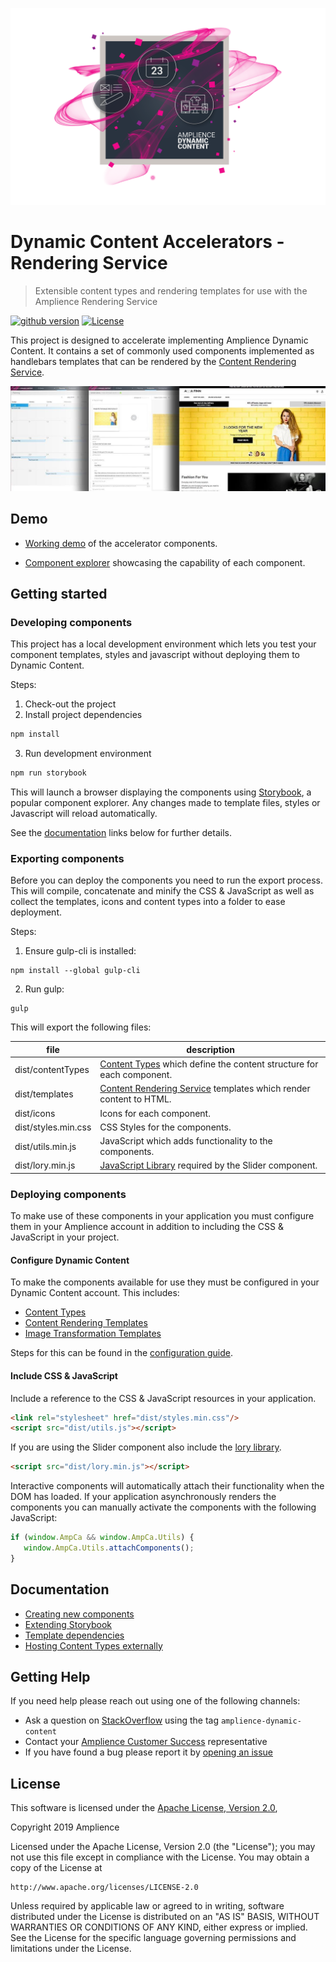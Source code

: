 [![Amplience Dynamic Content](media/header.png)](https://amplience.com/dynamic-content)

# Dynamic Content Accelerators - Rendering Service

> Extensible content types and rendering templates for use with the Amplience Rendering Service

[![github version](https://img.shields.io/github/release/amplience/dc-accelerators-content-rendering-service.svg)](https://github.com/amplience/dc-accelerators-content-rendering-service/releases/latest) [![License](https://img.shields.io/badge/License-Apache%202.0-blue.svg)](https://opensource.org/licenses/Apache-2.0)

This project is designed to accelerate implementing Amplience Dynamic Content. It contains a set of commonly used components implemented as handlebars templates that can be rendered by the [Content Rendering Service](https://docs.amplience.net/integration/contentrenderingservice.html#the-content-rendering-service).

[![Amplience Dynamic Content Accelerators](media/screenshot.jpeg)](https://amplience.com/dynamic-content)

## Demo

* [Working demo](https://dev-solutions.s3.amazonaws.com/dc-demo-site/dist/homepage/index.html?c=d8b929ee-214d-48f0-90c0-4e121ca55a6f&s=e6bdb253-db3c-4458-b5cc-0d90aa02e114) of the accelerator components.

* [Component explorer](http://dev-solutions.s3.amazonaws.com/dc-renders-wireframe/dist/index.html?c=ab78c8be-9f03-4a52-bde0-4ebde03b79a3) showcasing the capability of each component.

## Getting started

### Developing components

This project has a local development environment which lets you test your component templates, styles and javascript without deploying them to Dynamic Content.

Steps:

1. Check-out the project
2. Install project dependencies
```js
npm install
```
3. Run development environment
```js
npm run storybook
```

This will launch a browser displaying the components using [Storybook](https://storybook.js.org/), a popular component explorer. Any changes made to template files, styles or Javascript will reload automatically.

See the [documentation](#documentation) links below for further details.

### Exporting components

Before you can deploy the components you need to run the export process. This will compile, concatenate and minify the CSS & JavaScript as well as collect the templates, icons and content types into a folder to ease deployment.

Steps:

1. Ensure gulp-cli is installed:
```
npm install --global gulp-cli
```

2. Run gulp:

```
gulp
```

This will export the following files:

| file                | description                                                                                                                                                            |
|---------------------|------------------------------------------------------------------------------------------------------------------------------------------------------------------------|
| dist/contentTypes   | [Content Types](https://docs.amplience.net/integration/contenttypes.html) which define the content structure for each component.                                        |
| dist/templates      | [Content Rendering Service](https://docs.amplience.net/integration/contentrenderingservice.html#the-content-rendering-service) templates which render content to HTML. |
| dist/icons          | Icons for each component.                                                                                                                                              |
| dist/styles.min.css | CSS Styles for the components.                                                                                                                                         |
| dist/utils.min.js   | JavaScript which adds functionality to the components.                                                                                                                 |
| dist/lory.min.js    | [JavaScript Library](https://github.com/loryjs/lory) required by the Slider component.                                                                                 |

### Deploying components

To make use of these components in your application you must configure them in your Amplience account in addition to including the CSS & JavaScript in your project.

#### Configure Dynamic Content

To make the components available for use they must be configured in your Dynamic Content account. This includes:

* [Content Types](https://docs.amplience.net/integration/contenttypes.html)
* [Content Rendering Templates](https://docs.amplience.net/integration/contentrenderingservice.html)
* [Image Transformation Templates](https://docs.amplience.net/contenthub/tools.html#templates)

Steps for this can be found in the [configuration guide](./docs/CONFIGURE-DYNAMIC-CONTENT.md).

#### Include CSS & JavaScript

Include a reference to the CSS & JavaScript resources in your application.

```html
<link rel="stylesheet" href="dist/styles.min.css"/>
<script src="dist/utils.js"></script>
```

If you are using the Slider component also include the [lory library](https://github.com/loryjs/lory).

```html
<script src="dist/lory.min.js"></script>
```

Interactive components will automatically attach their functionality when the DOM has loaded. If your application asynchronously renders the components you can manually activate the components with the following JavaScript:

```js
if (window.AmpCa && window.AmpCa.Utils) {
   window.AmpCa.Utils.attachComponents();
}
```

## Documentation

* [Creating new components](./docs/CREATING-COMPONENTS.md)
* [Extending Storybook](./docs/EXTENDING-STORYBOOK.md)
* [Template dependencies](./docs/TEMPLATE-DEPENDENCIES.md)
* [Hosting Content Types externally](./docs/EXTERNAL-CONTENT-TYPES.md)

## Getting Help
If you need help please reach out using one of the following channels:

* Ask a question on [StackOverflow](https://stackoverflow.com/) using the tag `amplience-dynamic-content`
* Contact your [Amplience Customer Success](https://amplience.com/customer-success) representative
* If you have found a bug please report it by [opening an issue](https://github.com/amplience/dc-accelerators-content-rendering-service/issues/new)

## License

This software is licensed under the [Apache License, Version 2.0](http://www.apache.org/licenses/LICENSE-2.0),

Copyright 2019 Amplience

Licensed under the Apache License, Version 2.0 (the "License");
you may not use this file except in compliance with the License.
You may obtain a copy of the License at

    http://www.apache.org/licenses/LICENSE-2.0

Unless required by applicable law or agreed to in writing, software
distributed under the License is distributed on an "AS IS" BASIS,
WITHOUT WARRANTIES OR CONDITIONS OF ANY KIND, either express or implied.
See the License for the specific language governing permissions and
limitations under the License.
